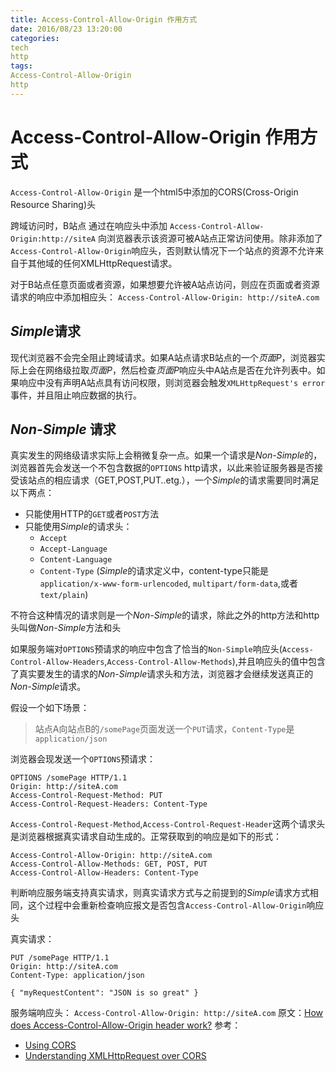 ```yaml
---
title: Access-Control-Allow-Origin 作用方式
date: 2016/08/23 13:20:00
categories: 
tech
http
tags: 
Access-Control-Allow-Origin
http
---
```


# Access-Control-Allow-Origin 作用方式

`Access-Control-Allow-Origin` 是一个html5中添加的CORS(Cross-Origin Resource Sharing)头

跨域访问时，B站点 通过在响应头中添加
`Access-Control-Allow-Origin:http://siteA` 向浏览器表示该资源可被A站点正常访问使用。除非添加了`Access-Control-Allow-Origin`响应头，否则默认情况下一个站点的资源不允许来自于其他域的任何XMLHttpRequest请求。

对于B站点任意页面或者资源，如果想要允许被A站点访问，则应在页面或者资源请求的响应中添加相应头：
`Access-Control-Allow-Origin: http://siteA.com`

## *Simple*请求

现代浏览器不会完全阻止跨域请求。如果A站点请求B站点的一个*页面P*，浏览器实际上会在网络级拉取*页面P*，然后检查*页面P*响应头中A站点是否在允许列表中。如果响应中没有声明A站点具有访问权限，则浏览器会触发`XMLHttpRequest's error`事件，并且阻止响应数据的执行。

## *Non-Simple* 请求

真实发生的网络级请求实际上会稍微复杂一点。如果一个请求是*Non-Simple*的，浏览器首先会发送一个不包含数据的`OPTIONS` http请求，以此来验证服务器是否接受该站点的相应请求（GET,POST,PUT..etg.），一个*Simple*的请求需要同时满足以下两点：

* 只能使用HTTP的`GET`或者`POST`方法
* 只能使用*Simple*的请求头：
  * `Accept`
  * `Accept-Language`
  * `Content-Language`
  * `Content-Type` (*Simple*的请求定义中，content-type只能是`application/x-www-form-urlencoded`, `multipart/form-data`,或者 `text/plain`)

不符合这种情况的请求则是一个*Non-Simple*的请求，除此之外的http方法和http头叫做*Non-Simple*方法和头

如果服务端对`OPTIONS`预请求的响应中包含了恰当的`Non-Simple`响应头(`Access-Control-Allow-Headers`,`Access-Control-Allow-Methods`),并且响应头的值中包含了真实要发生的请求的*Non-Simple*请求头和方法，浏览器才会继续发送真正的*Non-Simple*请求。

假设一个如下场景：
> 站点A向站点B的`/somePage`页面发送一个`PUT`请求，`Content-Type`是`application/json`

浏览器会现发送一个`OPTIONS`预请求：
```
OPTIONS /somePage HTTP/1.1
Origin: http://siteA.com
Access-Control-Request-Method: PUT
Access-Control-Request-Headers: Content-Type
```
`Access-Control-Request-Method`,`Access-Control-Request-Header`这两个请求头是浏览器根据真实请求自动生成的。正常获取到的响应是如下的形式：
```
Access-Control-Allow-Origin: http://siteA.com
Access-Control-Allow-Methods: GET, POST, PUT
Access-Control-Allow-Headers: Content-Type
```
判断响应服务端支持真实请求，则真实请求方式与之前提到的*Simple*请求方式相同，这个过程中会重新检查响应报文是否包含`Access-Control-Allow-Origin`响应头

真实请求：
```
PUT /somePage HTTP/1.1
Origin: http://siteA.com
Content-Type: application/json

{ "myRequestContent": "JSON is so great" }
```

服务端响应头：
`Access-Control-Allow-Origin: http://siteA.com`
原文：[How does Access-Control-Allow-Origin header work?](http://stackoverflow.com/questions/10636611/how-does-access-control-allow-origin-header-work)
参考：
* [Using CORS](http://www.html5rocks.com/en/tutorials/cors/)
* [Understanding XMLHttpRequest over CORS](http://stackoverflow.com/a/13400954/710446)







